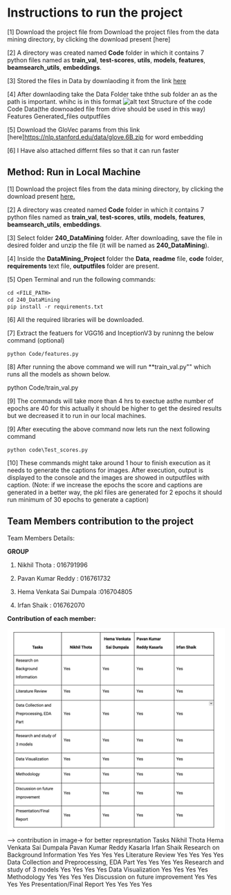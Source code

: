 # Instructions to run the project


[1] Download the project file from Download the project files from the data mining directory, by clicking the download present [here] 

[2] A directory was created named **Code** folder in which it contains 7 python files named as **train_val**, **test-scores**, **utils**, **models**, **features**, **beamsearch_utils**, **embeddings**. 

[3] Stored the files in Data by downlaoding it from the link [here](https://drive.google.com/drive/folders/1s7HIloRjuMqaKjntzzXM3nvUs2JYp2rL?usp=drive_link) 

[4] After downlaoding take the Data Folder take ththe sub folder an as the path is important. whihc is in this format ![alt text](image-1.png)
Structure of the code
Code
Data(the downoaded file from drive should be used in this way)
Features
Generated_files
outputfiles

[5] Download the GloVec params from this link [here]https://nlp.stanford.edu/data/glove.6B.zip for word embedding

[6] I Have also attached differnt files so that it can run faster
## Method: Run in Local Machine

[1] Download the project files from the data mining directory, by clicking the download present [here.](https://drive.google.com/drive/folders/1Aw1vaAMupU_F-OGiN-wsMdwpvwQAlOuS?usp=sharing)

[2] A directory was created named **Code** folder in which it contains 7 python files named as **train_val**, **test-scores**, **utils**, **models**, **features**, **beamsearch_utils**, **embeddings**. 

[3] Select folder **240_DataMining** folder. After downloading, save the file in desired folder and unzip the file (it will be named as **240_DataMining**).

[4] Inside the **DataMining_Project** folder the **Data**, **readme** file, **code** folder, **requirements** text file, **outputfiles** folder are present.

[5] Open Terminal and run the following commands:
```
cd <FILE_PATH>
cd 240_DataMining
pip install -r requirements.txt
``` 
[6] All the required libraries will be downloaded.

[7] Extract the featuers for VGG16 and InceptionV3 by runinng the below command (optional)
```
python Code/features.py
``` 
[8] After running the above command we will run **train_val.py"" which runs all the models as shown below.

python Code/train_val.py

[9] The commands will take more than 4 hrs to exectue asthe number of epochs are 40 for this actually it should be higher to get the desired results but we decreased it to run in our local machines.

[9] After executing the above command now lets run the next following command
```
python code\Test_scores.py
``` 
[10] These commands might take around 1 hour to finish execution as it needs to generate the captions for images. After execution, output is displayed to the console and the images are showed in outputfiles with caption.
(Note: if we increase the epochs the score and captions are generated in a better way, 
       the pkl files are generated for 2 epochs it should run minimum of 30 epochs to generate a caption)

## Team Members contribution to the project 

Team Members Details:

**GROUP**

1) Nikhil Thota : 016791996

2) Pavan Kumar Reddy : 016761732

3) Hema Venkata Sai Dumpala :016704805

4) Irfan Shaik : 016762070

**Contribution of each member:**

![here](image.png) --> contribution in image-> for better represntation
Tasks	Nikhil Thota	Hema Venkata Sai Dumpala	Pavan Kumar Reddy Kasarla	Irfan Shaik
Research on Background Information	Yes	Yes	Yes	Yes
Literature Review	Yes	Yes	Yes	Yes
Data Collection and Preprocessing, EDA Part	Yes	Yes	Yes	Yes
Research and study of 3 models	Yes	Yes	Yes	Yes
Data Visualization	Yes	Yes	Yes	Yes
Methodology	Yes	Yes	Yes	Yes
Discussion on future improvement	Yes	Yes	Yes	Yes
Presentation/Final Report	Yes	Yes	Yes	Yes